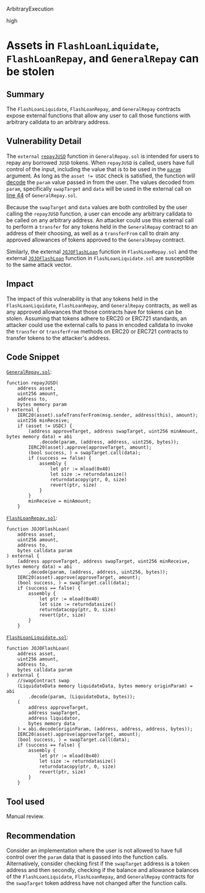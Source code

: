 ArbitraryExecution

high

# Assets in `FlashLoanLiquidate`, `FlashLoanRepay`, and `GeneralRepay` can be stolen

## Summary

The `FlashLoanLiquidate`, `FlashLoanRepay`, and `GeneralRepay` contracts expose external functions that allow any user to call those functions with arbitrary calldata to an arbitrary address.

## Vulnerability Detail

The `external` [`repayJUSD`](https://github.com/JOJOexchange/JUSDV1/blob/011e10d36257a404c8c1d7d2b8c9f01a2b7a1969/src/Impl/flashloanImpl/GeneralRepay.sol#L32) function in `GeneralRepay.sol` is intended for users to repay any borrowed `JUSD` tokens. When `repayJUSD` is called, users have full control of the input, including the value that is to be used in the [`param`](https://github.com/JOJOexchange/JUSDV1/blob/011e10d36257a404c8c1d7d2b8c9f01a2b7a1969/src/Impl/flashloanImpl/GeneralRepay.sol#L36) argument. As long as the `asset != USDC` check is satisfied, the function will [decode](https://github.com/JOJOexchange/JUSDV1/blob/011e10d36257a404c8c1d7d2b8c9f01a2b7a1969/src/Impl/flashloanImpl/GeneralRepay.sol#L42) the `param` value passed in from the user. The values decoded from `param`, specifically `swapTarget` and `data` will be used in the external call on [line 44](https://github.com/JOJOexchange/JUSDV1/blob/011e10d36257a404c8c1d7d2b8c9f01a2b7a1969/src/Impl/flashloanImpl/GeneralRepay.sol#L44) of `GeneralRepay.sol`.

Because the `swapTarget` and `data` values are both controlled by the user calling the `repayJUSD` function, a user can encode any arbitrary calldata to be called on any arbitrary address. An attacker could use this external call to perform a `transfer` for any tokens held in the `GeneralRepay` contract to an address of their choosing, as well as a `transferFrom` call to drain any approved allowances of tokens approved to the `GeneralRepay` contract.

Similarly, the external [`JOJOFlashLoan`](https://github.com/JOJOexchange/JUSDV1/blob/011e10d36257a404c8c1d7d2b8c9f01a2b7a1969/src/Impl/flashloanImpl/FlashLoanRepay.sol#L35) function in `FlashLoanRepay.sol` and the external [`JOJOFlashLoan`](https://github.com/JOJOexchange/JUSDV1/blob/011e10d36257a404c8c1d7d2b8c9f01a2b7a1969/src/Impl/flashloanImpl/FlashLoanLiquidate.sol#L46) function in `FlashLoanLiquidate.sol` are susceptible to the same attack vector.

## Impact

The impact of this vulnerability is that any tokens held in the `FlashLoanLiquidate`, `FlashLoanRepay`, and `GeneralRepay` contracts, as well as any approved allowances that those contracts have for tokens can be stolen. Assuming that tokens adhere to ERC20 or ERC721 standards, an attacker could use the external calls to pass in encoded calldata to invoke the `transfer` or `transferFrom` methods on ERC20 or ERC721 contracts to transfer tokens to the attacker's address.

## Code Snippet

[`GeneralRepay.sol`](https://github.com/JOJOexchange/JUSDV1/blob/011e10d36257a404c8c1d7d2b8c9f01a2b7a1969/src/Impl/flashloanImpl/GeneralRepay.sol#L32-L54C10):

```solidity
function repayJUSD(
    address asset,
    uint256 amount,
    address to,
    bytes memory param
) external {
    IERC20(asset).safeTransferFrom(msg.sender, address(this), amount);
    uint256 minReceive;
    if (asset != USDC) {
        (address approveTarget, address swapTarget, uint256 minAmount, bytes memory data) = abi
            .decode(param, (address, address, uint256, bytes));
        IERC20(asset).approve(approveTarget, amount);
        (bool success, ) = swapTarget.call(data);
        if (success == false) {
            assembly {
                let ptr := mload(0x40)
                let size := returndatasize()
                returndatacopy(ptr, 0, size)
                revert(ptr, size)
            }
        }
        minReceive = minAmount;
    }
```

[`FlashLoanRepay.sol`](https://github.com/JOJOexchange/JUSDV1/blob/011e10d36257a404c8c1d7d2b8c9f01a2b7a1969/src/Impl/flashloanImpl/FlashLoanRepay.sol#L35-L52):

```solidity
function JOJOFlashLoan(
    address asset,
    uint256 amount,
    address to,
    bytes calldata param
) external {
    (address approveTarget, address swapTarget, uint256 minReceive, bytes memory data) = abi
        .decode(param, (address, address, uint256, bytes));
    IERC20(asset).approve(approveTarget, amount);
    (bool success, ) = swapTarget.call(data);
    if (success == false) {
        assembly {
            let ptr := mload(0x40)
            let size := returndatasize()
            returndatacopy(ptr, 0, size)
            revert(ptr, size)
        }
    }
```

[`FlashLoanLiquidate.sol`](https://github.com/JOJOexchange/JUSDV1/blob/011e10d36257a404c8c1d7d2b8c9f01a2b7a1969/src/Impl/flashloanImpl/FlashLoanLiquidate.sol#L46-L70):

```solidity
function JOJOFlashLoan(
    address asset,
    uint256 amount,
    address to,
    bytes calldata param
) external {
    //swapContract swap
    (LiquidateData memory liquidateData, bytes memory originParam) = abi
        .decode(param, (LiquidateData, bytes));
    (
        address approveTarget,
        address swapTarget,
        address liquidator,
        bytes memory data
    ) = abi.decode(originParam, (address, address, address, bytes));
    IERC20(asset).approve(approveTarget, amount);
    (bool success, ) = swapTarget.call(data);
    if (success == false) {
        assembly {
            let ptr := mload(0x40)
            let size := returndatasize()
            returndatacopy(ptr, 0, size)
            revert(ptr, size)
        }
    }
```

## Tool used

Manual review.

## Recommendation

Consider an implementation where the user is not allowed to have full control over the `param` data that is passed into the function calls. Alternatively, consider checking first if the `swapTarget` address is a token address and then secondly, checking if the balance and allowance balances of the `FlashLoanLiquidate`, `FlashLoanRepay`, and `GeneralRepay` contracts for the `swapTarget` token address have not changed after the function calls.
